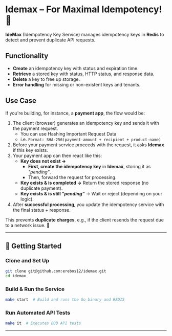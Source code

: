 

# Idemax – For Maximal Idempotency! 🚀

**IdeMax** (Idempotency Key Service) manages idempotency keys in **Redis** to detect and prevent duplicate API requests.  

## **Functionality**  
- **Create** an idempotency key with status and expiration time.  
- **Retrieve** a stored key with status, HTTP status, and response data.  
- **Delete** a key to free up storage.  
- **Error handling** for missing or non-existent keys and tenants.  

## **Use Case**  

If you're building, for instance, a **payment app**, the flow would be:  

1. The client (browser) generates an idempotency key and sends it with the payment request.  
    - You can use Hashing Important Request Data
    - i.e. `Format: SHA-256(payment-amount + recipient + product-name)`
2. Before your payment service proceeds with the request, it asks **Idemax** if this key exists.  
3. Your payment app can then react like this:  
   - **Key does not exist →**  
     - **First, create the idempotency key** in **Idemax**, storing it as *"pending"*.  
     - Then, forward the request for processing.  
   - **Key exists & is completed →** Return the stored response (no duplicate payment).  
   - **Key exists & is still *"pending"*** → Wait or reject (depending on your logic).  
4. After **successful processing**, you update the idempotency service with the final status + response.  

This prevents **duplicate charges**, e.g., if the client resends the request due to a network issue. 🚀


---

## 🔧 Getting Started  

### Clone and Set Up  
```sh
git clone git@github.com:erebos12/idemax.git
cd idemax
```

### Build & Run the Service  
```sh
make start  # Build and runs the Go binary and REDIS
```

### Run Automated API Tests  
```sh
make it  # Executes BDD API tests
```
---







